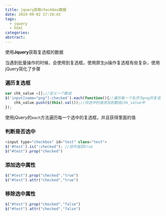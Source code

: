 ```yaml
---
title: jquery获取checkbox数据
date: 2019-09-02 17:19:43
tags:
  - jquery
  - html
categories:
abstract:
---
```


使用**Jquery**获取复选框的数据

<!--more-->

当遇到批量操作的时候，会使用到复选框，使用原生js操作复选框有些复杂，使用jQuery简化了步骤

### 遍历复选框

```javascript
var chk_value =[];//定义一个数组    
$('input[name="png"]:checked').each(function(){//遍历每一个名字为png的复选框
	chk_value.push($(this).val());//将选中的值添加到数组chk_value中    
});
```

使用jQuery的`each`方法遍历每一个选中的复选框，并且获得里面的值

### 判断是否选中

```javascript
<input type="checkbox" id="test" class="test">
$('#test').is(":checked"); //选中返回true
$("#test").prop("checked")
```

### 添加选中属性

```javascript
$("#test").prop("checked","true")
$("#test").attr("checked","true")
```

### 移除选中属性

```javascript
$("#test").prop("checked","false")
$("#test").attr("checked","false")
```

